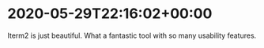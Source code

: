 # 2020-05-29T22:16:02&#43;00:00

Iterm2 is just beautiful. What a fantastic tool with so many usability features.

